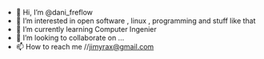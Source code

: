 - 👋 Hi, I’m @dani_freflow
- 👀 I’m interested in open software , linux , programming and stuff like that
- 🌱 I’m currently learning Computer Ingenier
- 💞️ I’m looking to collaborate on ...
- 📫 How to reach me //jimyrax@gmail.com

<!---
danifreflow/danifreflow is a ✨ special ✨ repository because its `README.md` (this file) appears on your GitHub profile.
You can click the Preview link to take a look at your changes.
--->
